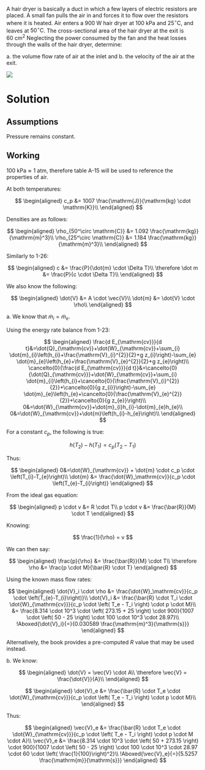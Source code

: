 A hair dryer is basically a duct in which a few layers of electric resistors are placed. A small fan pulls the air in and forces it to flow over the resistors where it is heated. Air enters a $900\mathrm{~W}$ hair dryer at $100 \mathrm{~kPa}$ and $25^{\circ} \mathrm{C}$, and leaves at $50^{\circ} \mathrm{C}$.
The cross-sectional area of the hair dryer at the exit is $60 \mathrm{~cm}^{2}$ Neglecting the power consumed by the fan and the heat losses through the walls of the hair dryer, determine:

a. the volume flow rate of air at the inlet and
b. the velocity of the air at the exit.

![](https://cdn.mathpix.com/snip/images/qWuZGQlQAgeCRRon9QFsftP00WzLoAV-Pl35QUgXLfI.original.fullsize.png)

# Solution

## Assumptions

Pressure remains constant.

## Working

$100 \mathrm{~kPa} \approx 1 \mathrm{~atm}$, therefore table A-15 will be used to reference the properties of air.

At both temperatures:

$$
\begin{aligned}
c_p &= 1007 \frac{\mathrm{J}}{\mathrm{kg} \cdot \mathrm{K}}\\
\end{aligned}
$$

Densities are as follows:

$$
\begin{aligned}
\rho_{50^\circ \mathrm{C}} &= 1.092 \frac{\mathrm{kg}}{\mathrm{m}^3}\\
\rho_{25^\circ \mathrm{C}} &= 1.184 \frac{\mathrm{kg}}{\mathrm{m}^3}\\
\end{aligned}
$$

Similarly to 1-26:

$$
\begin{aligned}
c &= \frac{P}{\dot{m} \cdot \Delta T}\\
\therefore \dot m &= \frac{P}{c \cdot \Delta T}\\
\end{aligned}
$$

We also know the following:

$$
\begin{aligned}
\dot{V} &= A \cdot \vec{V}\\
\dot{m} &= \dot{V} \cdot \rho\\
\end{aligned}
$$

a. We know that $\dot{m}_i = \dot{m}_e$.

Using the energy rate balance from 1-23:

$$
\begin{aligned}
\frac{d E_{\mathrm{cv}}}{d t}&=\dot{Q}_{\mathrm{cv}}+\dot{W}_{\mathrm{cv}}+\sum_{i} \dot{m}_{i}\left(h_{i}+\frac{\mathrm{V}_{i}^{2}}{2}+g z_{i}\right)-\sum_{e} \dot{m}_{e}\left(h_{e}+\frac{\mathrm{V}_{e}^{2}}{2}+g z_{e}\right)\\
\cancelto{0}{\frac{d E_{\mathrm{cv}}}{d t}}&=\cancelto{0}{\dot{Q}_{\mathrm{cv}}}+\dot{W}_{\mathrm{cv}}+\sum_{i} \dot{m}_{i}\left(h_{i}+\cancelto{0}{\frac{\mathrm{V}_{i}^{2}}{2}}+\cancelto{0}{g z_{i}}\right)-\sum_{e} \dot{m}_{e}\left(h_{e}+\cancelto{0}{\frac{\mathrm{V}_{e}^{2}}{2}}+\cancelto{0}{g z_{e}}\right)\\
0&=\dot{W}_{\mathrm{cv}}+\dot{m}_{i}h_{i}-\dot{m}_{e}h_{e}\\
0&=\dot{W}_{\mathrm{cv}}+\dot{m}\left(h_{i}-h_{e}\right)\\
\end{aligned}
$$

For a constant $c_p$, the following is true:

$$
h\left(T_{2}\right)-h\left(T_{1}\right)=c_{p}\left(T_{2}-T_{1}\right)
$$

Thus:

$$
\begin{aligned}
0&=\dot{W}_{\mathrm{cv}} + \dot{m} \cdot c_p \cdot \left(T_{i}-T_{e}\right)\\
\dot{m} &= \frac{\dot{W}_\mathrm{cv}}{c_p \cdot \left(T_{e}-T_{i}\right)}
\end{aligned}
$$

From the ideal gas equation:

$$
\begin{aligned}
p \cdot v &= R \cdot T\\
p \cdot v &= \frac{\bar{R}}{M} \cdot T
\end{aligned}
$$

Knowing:

$$
\frac{1}{\rho} = v
$$

We can then say:

$$
\begin{aligned}
\frac{p}{\rho} &= \frac{\bar{R}}{M} \cdot T\\
\therefore \rho &= \frac{p \cdot M}{\bar{R} \cdot T}
\end{aligned}
$$

Using the known mass flow rates:

$$
\begin{aligned}
\dot{V}_i \cdot \rho &= \frac{\dot{W}_\mathrm{cv}}{c_p \cdot \left(T_{e}-T_{i}\right)}\\
\dot{V}_i &= \frac{\bar{R} \cdot T_i \cdot \dot{W}_{\mathrm{cv}}}{c_p \cdot \left( T_e - T_i \right) \cdot p \cdot M}\\
&= \frac{8.314 \cdot 10^3 \cdot \left( 273.15 + 25 \right) \cdot 900}{1007 \cdot \left( 50 - 25 \right) \cdot 100 \cdot 10^3 \cdot 28.97}\\
!Aboxed{\dot{V}_i}{=}{0.030589 \frac{\mathrm{m}^3}{\mathrm{s}}}
\end{aligned}
$$

Alternatively, the book provides a pre-computed $R$ value that may be used instead.

b. We know:

$$
\begin{aligned}
\dot{V} = \vec{V} \cdot A\\
\therefore \vec{V} = \frac{\dot{V}}{A}\\
\end{aligned}
$$

$$
\begin{aligned}
\dot{V}_e &= \frac{\bar{R} \cdot T_e \cdot \dot{W}_{\mathrm{cv}}}{c_p \cdot \left( T_e - T_i \right) \cdot p \cdot M}\\
\end{aligned}
$$

Thus:

$$
\begin{aligned}
\vec{V}_e &= \frac{\bar{R} \cdot T_e \cdot \dot{W}_{\mathrm{cv}}}{c_p \cdot \left( T_e - T_i \right) \cdot p \cdot M \cdot A}\\
\vec{V}_e &= \frac{8.314 \cdot 10^3 \cdot \left( 50 + 273.15 \right) \cdot 900}{1007 \cdot \left( 50 - 25 \right) \cdot 100 \cdot 10^3 \cdot 28.97 \cdot 60 \cdot \left( \frac{1}{100}\right)^2}\\
!Aboxed{\vec{V}_e}{=}{5.5257 \frac{\mathrm{m}}{\mathrm{s}}}
\end{aligned}
$$